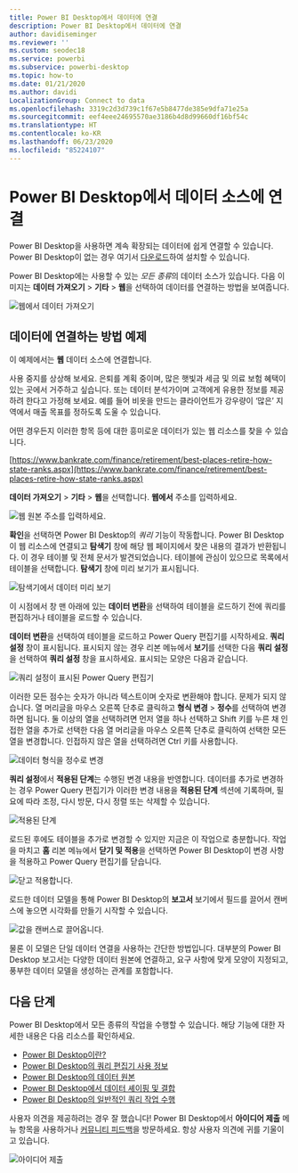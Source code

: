 ```yaml
---
title: Power BI Desktop에서 데이터에 연결
description: Power BI Desktop에서 데이터에 연결
author: davidiseminger
ms.reviewer: ''
ms.custom: seodec18
ms.service: powerbi
ms.subservice: powerbi-desktop
ms.topic: how-to
ms.date: 01/21/2020
ms.author: davidi
LocalizationGroup: Connect to data
ms.openlocfilehash: 3319c2d3d739c1f67e5b8477de385e9dfa71e25a
ms.sourcegitcommit: eef4eee24695570ae3186b4d8d99660df16bf54c
ms.translationtype: HT
ms.contentlocale: ko-KR
ms.lasthandoff: 06/23/2020
ms.locfileid: "85224107"
---
```

# <a name="connect-to-data-sources-in-power-bi-desktop"></a>Power BI Desktop에서 데이터 소스에 연결

Power BI Desktop을 사용하면 계속 확장되는 데이터에 쉽게 연결할 수 있습니다. Power BI Desktop이 없는 경우 여기서 [다운로드](https://go.microsoft.com/fwlink/?LinkID=521662)하여 설치할 수 있습니다.

Power BI Desktop에는 사용할 수 있는 *모든 종류*의 데이터 소스가 있습니다. 다음 이미지는 **데이터 가져오기** > **기타** > **웹**을 선택하여 데이터를 연결하는 방법을 보여줍니다.

![웹에서 데이터 가져오기](media/desktop-connect-to-data/get-data-from-the-web.png)

## <a name="example-of-connecting-to-data"></a>데이터에 연결하는 방법 예제

이 예제에서는 **웹** 데이터 소스에 연결합니다.

사용 중지를 상상해 보세요. 은퇴를 계획 중이며, 많은 햇빛과 세금 및 의료 보험 혜택이 있는 곳에서 거주하고 싶습니다. 또는 데이터 분석가이며 고객에게 유용한 정보를 제공하려 한다고 가정해 보세요. 예를 들어 비옷을 만드는 클라이언트가 강우량이 ‘많은’ 지역에서 매출 목표를 정하도록 도울 수 있습니다. 

어떤 경우든지 이러한 항목 등에 대한 흥미로운 데이터가 있는 웹 리소스를 찾을 수 있습니다.

[https://www.bankrate.com/finance/retirement/best-places-retire-how-state-ranks.aspx](https://www.bankrate.com/finance/retirement/best-places-retire-how-state-ranks.aspx)

**데이터 가져오기** > **기타** > **웹**을 선택합니다. **웹에서** 주소를 입력하세요.

![웹 원본 주소를 입력하세요.](media/desktop-connect-to-data/connecttodata_3.png)

**확인**을 선택하면 Power BI Desktop의 *쿼리* 기능이 작동합니다. Power BI Desktop이 웹 리소스에 연결되고 **탐색기** 창에 해당 웹 페이지에서 찾은 내용의 결과가 반환됩니다. 이 경우 테이블 및 전체 문서가 발견되었습니다. 테이블에 관심이 있으므로 목록에서 테이블을 선택합니다. **탐색기** 창에 미리 보기가 표시됩니다.

![탐색기에서 데이터 미리 보기](media/desktop-connect-to-data/datasources_fromnavigatordialog.png)

이 시점에서 창 맨 아래에 있는 **데이터 변환**을 선택하여 테이블을 로드하기 전에 쿼리를 편집하거나 테이블을 로드할 수 있습니다.

**데이터 변환**을 선택하여 테이블을 로드하고 Power Query 편집기를 시작하세요. **쿼리 설정** 창이 표시됩니다. 표시되지 않는 경우 리본 메뉴에서 **보기**를 선택한 다음 **쿼리 설정**을 선택하여 **쿼리 설정** 창을 표시하세요. 표시되는 모양은 다음과 같습니다.

![쿼리 설정이 표시된 Power Query 편집기](media/desktop-connect-to-data/designer_gsg_editquery.png)

이러한 모든 점수는 숫자가 아니라 텍스트이며 숫자로 변환해야 합니다. 문제가 되지 않습니다. 열 머리글을 마우스 오른쪽 단추로 클릭하고 **형식 변경** > **정수**를 선택하여 변경하면 됩니다. 둘 이상의 열을 선택하려면 먼저 열을 하나 선택하고 Shift 키를 누른 채 인접한 열을 추가로 선택한 다음 열 머리글을 마우스 오른쪽 단추로 클릭하여 선택한 모든 열을 변경합니다. 인접하지 않은 열을 선택하려면 Ctrl 키를 사용합니다.

![데이터 형식을 정수로 변경](media/desktop-connect-to-data/designer_gsg_changedatatype.png)

**쿼리 설정**에서 **적용된 단계**는 수행된 변경 내용을 반영합니다. 데이터를 추가로 변경하는 경우 Power Query 편집기가 이러한 변경 내용을 **적용된 단계** 섹션에 기록하며, 필요에 따라 조정, 다시 방문, 다시 정렬 또는 삭제할 수 있습니다.

![적용된 단계](media/desktop-connect-to-data/designer_gsg_appliedsteps_changedtype.png)

로드된 후에도 테이블을 추가로 변경할 수 있지만 지금은 이 작업으로 충분합니다. 작업을 마치고 **홈** 리본 메뉴에서 **닫기 및 적용**을 선택하면 Power BI Desktop이 변경 사항을 적용하고 Power Query 편집기를 닫습니다.

![닫고 적용합니다.](media/desktop-connect-to-data/connecttodata_closenload.png)

로드한 데이터 모델을 통해 Power BI Desktop의 **보고서** 보기에서 필드를 끌어서 캔버스에 놓으면 시각화를 만들기 시작할 수 있습니다.

![값을 캔버스로 끌어옵니다.](media/desktop-connect-to-data/connecttodata_dragontoreportview.png)

물론 이 모델은 단일 데이터 연결을 사용하는 간단한 방법입니다. 대부분의 Power BI Desktop 보고서는 다양한 데이터 원본에 연결하고, 요구 사항에 맞게 모양이 지정되고, 풍부한 데이터 모델을 생성하는 관계를 포함합니다.

## <a name="next-steps"></a>다음 단계
Power BI Desktop에서 모든 종류의 작업을 수행할 수 있습니다. 해당 기능에 대한 자세한 내용은 다음 리소스를 확인하세요.

* [Power BI Desktop이란?](../fundamentals/desktop-what-is-desktop.md)
* [Power BI Desktop의 쿼리 편집기 사용 정보](../transform-model/desktop-query-overview.md)
* [Power BI Desktop의 데이터 원본](desktop-data-sources.md)
* [Power BI Desktop에서 데이터 셰이핑 및 결합](desktop-shape-and-combine-data.md)
* [Power BI Desktop의 일반적인 쿼리 작업 수행](../transform-model/desktop-common-query-tasks.md)   

사용자 의견을 제공하려는 경우 잘 했습니다! Power BI Desktop에서 **아이디어 제출** 메뉴 항목을 사용하거나 [커뮤니티 피드백](https://community.powerbi.com/t5/Community-Feedback/bd-p/community-feedback)을 방문하세요. 항상 사용자 의견에 귀를 기울이고 있습니다.

![아이디어 제출](media/desktop-connect-to-data/sendfeedback.png)
